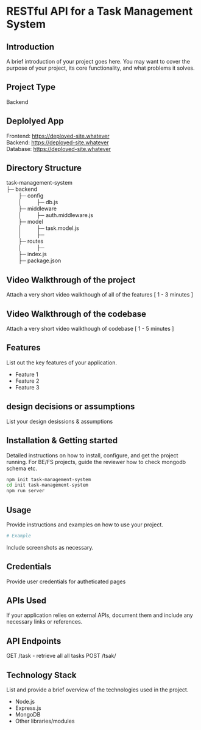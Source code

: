 # RESTful API for a Task Management System

## Introduction
A brief introduction of your project goes here. You may want to cover the purpose of your project, its core functionality, and what problems it solves.

## Project Type
Backend 

## Deplolyed App
Frontend: https://deployed-site.whatever<br/>
Backend: https://deployed-site.whatever<br/>
Database: https://deployed-site.whatever<br/>

## Directory Structure
task-management-system<br/>
├─ backend<br/>
    &nbsp;&nbsp;&nbsp;&nbsp;&nbsp;&nbsp;&nbsp;&nbsp;├─ config<br/>
    &nbsp;&nbsp;&nbsp;&nbsp;&nbsp;&nbsp;&nbsp;&nbsp;│&nbsp;&nbsp;&nbsp;&nbsp;&nbsp;&nbsp;&nbsp;&nbsp;&nbsp;&nbsp;├─ db.js<br/>
    &nbsp;&nbsp;&nbsp;&nbsp;&nbsp;&nbsp;&nbsp;&nbsp;├─ middleware<br/>
    &nbsp;&nbsp;&nbsp;&nbsp;&nbsp;&nbsp;&nbsp;&nbsp;│&nbsp;&nbsp;&nbsp;&nbsp;&nbsp;&nbsp;&nbsp;&nbsp;&nbsp;&nbsp;├─ auth.middleware.js<br/>
    &nbsp;&nbsp;&nbsp;&nbsp;&nbsp;&nbsp;&nbsp;&nbsp;├─ model<br/>
    &nbsp;&nbsp;&nbsp;&nbsp;&nbsp;&nbsp;&nbsp;&nbsp;│&nbsp;&nbsp;&nbsp;&nbsp;&nbsp;&nbsp;&nbsp;&nbsp;&nbsp;&nbsp;├─ task.model.js<br/>
    &nbsp;&nbsp;&nbsp;&nbsp;&nbsp;&nbsp;&nbsp;&nbsp;│&nbsp;&nbsp;&nbsp;&nbsp;&nbsp;&nbsp;&nbsp;&nbsp;&nbsp;&nbsp;├─ <br/>
    &nbsp;&nbsp;&nbsp;&nbsp;&nbsp;&nbsp;&nbsp;&nbsp;├─ routes<br/>
    &nbsp;&nbsp;&nbsp;&nbsp;&nbsp;&nbsp;&nbsp;&nbsp;│&nbsp;&nbsp;&nbsp;&nbsp;&nbsp;&nbsp;&nbsp;&nbsp;&nbsp;&nbsp;├─ <br/>
    &nbsp;&nbsp;&nbsp;&nbsp;&nbsp;&nbsp;&nbsp;&nbsp;├─ index.js<br/>
    &nbsp;&nbsp;&nbsp;&nbsp;&nbsp;&nbsp;&nbsp;&nbsp;├─ package.json<br/>

## Video Walkthrough of the project
Attach a very short video walkthough of all of the features [ 1 - 3 minutes ]

## Video Walkthrough of the codebase
Attach a very short video walkthough of codebase [ 1 - 5 minutes ]

## Features
List out the key features of your application.

- Feature 1
- Feature 2
- Feature 3

## design decisions or assumptions
List your design desissions & assumptions

## Installation & Getting started
Detailed instructions on how to install, configure, and get the project running. For BE/FS projects, guide the reviewer how to check mongodb schema etc.

```bash
npm init task-management-system
cd init task-management-system
npm run server
```

## Usage
Provide instructions and examples on how to use your project.

```bash
# Example
```

Include screenshots as necessary.

## Credentials
Provide user credentials for autheticated pages

## APIs Used
If your application relies on external APIs, document them and include any necessary links or references.

## API Endpoints
GET /task - retrieve all all tasks
POST /tsak/


## Technology Stack
List and provide a brief overview of the technologies used in the project.

- Node.js
- Express.js
- MongoDB
- Other libraries/modules
